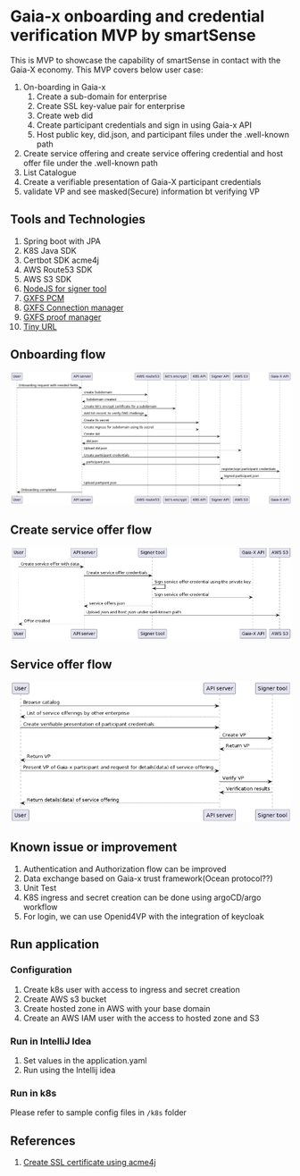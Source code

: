 # Gaia-x onboarding and credential verification MVP by smartSense

This is MVP to showcase the capability of smartSense in contact with the Gaia-X economy.
This MVP covers below user case:

1. On-boarding in Gaia-x
    1. Create a sub-domain for enterprise
    2. Create SSL key-value pair for enterprise
    3. Create web did
    4. Create participant credentials and sign in using Gaia-x API
    5. Host public key, did.json, and participant files under the .well-known path
2. Create service offering and create service offering credential and host offer file under the .well-known path
3. List Catalogue
4. Create a verifiable presentation of Gaia-X participant credentials
5. validate VP and see masked(Secure) information bt verifying VP

## Tools and Technologies

1. Spring boot with JPA
2. K8S Java SDK
3. Certbot SDK acme4j
4. AWS Route53 SDK
5. AWS S3 SDK
6. [NodeJS for signer tool](https://github.com/smartSenseSolutions/smartsense-gaia-x-signer)
7. [GXFS PCM](https://apps.apple.com/in/app/gxfs-pcm/id1662845551)
8. [GXFS Connection manager](https://gitlab.com/gaia-x/data-infrastructure-federation-services/ocm/connection-manager)
9. [GXFS proof manager](https://gitlab.com/gaia-x/data-infrastructure-federation-services/ocm/proof-manager/-/blob/main/swagger.json)
10. [Tiny URL](https://tinyurl.com/)

## Onboarding flow

![onboarding.png](doc%2Fonboarding.png)

## Create service offer flow

![Create service offer.png](doc%2FCreate%20service%20offer.png)

## Service offer flow

![Service offer flow.png](doc%2FService%20offer%20flow.png)

## Known issue or improvement

1. Authentication and Authorization flow can be improved
2. Data exchange based on Gaia-x trust framework(Ocean protocol??)
3. Unit Test
4. K8S ingress and secret creation can be done using argoCD/argo workflow
5. For login, we can use Openid4VP with the integration of keycloak

## Run application

### Configuration

1. Create k8s user with access to ingress and secret creation
2. Create AWS s3 bucket
3. Create hosted zone in AWS with your base domain
4. Create an AWS IAM user with the access to hosted zone and S3

### Run in IntelliJ Idea

1. Set values in the application.yaml
2. Run using the Intellij idea

### Run in k8s

Please refer to sample config files in ``/k8s`` folder

## References

1. [Create SSL certificate using acme4j](https://github.com/shred/acme4j/blob/master/acme4j-example/src/main/java/org/shredzone/acme4j/example/ClientTest.java)
